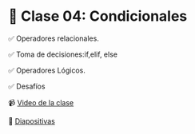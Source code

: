 # 	🚀 Clase 04: Condicionales

✅ Operadores relacionales.

✅ Toma de decisiones:if,elif, else

✅ Operadores Lógicos.

✅ Desafíos


📹 [Video de la clase](https://youtu.be/W7bo4qVbvA4)

📝 [Diapositivas](https://github.com/VintaBytes/Curso_Python_1/blob/main/Clase04/Clase%2004-Condicionales%20I.pdf)
